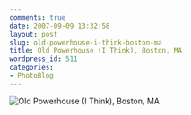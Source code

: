 ```yaml
---
comments: true
date: 2007-09-09 13:32:58
layout: post
slug: old-powerhouse-i-think-boston-ma
title: Old Powerhouse (I Think), Boston, MA
wordpress_id: 511
categories:
- PhotoBlog
---
```


![Old Powerhouse (I Think), Boston, MA](http://ryanfitzer.com/main/wp-content/uploads/2007/09/powerhouse.jpg)
